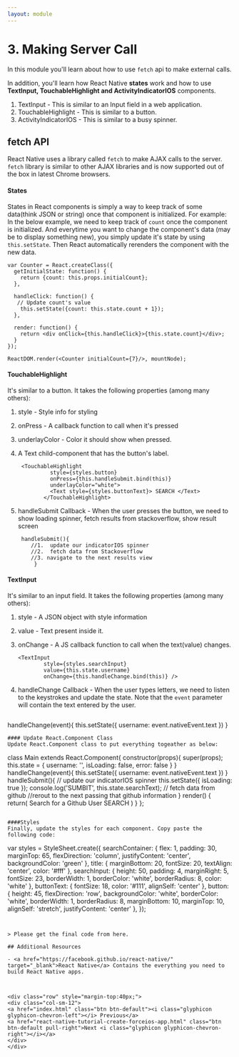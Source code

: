 ```yaml
---
layout: module
---
```

# 3. Making Server Call
In this module you'll learn about how to use `fetch` api to make external calls.

In addition, you'll learn how React Native **states** work and how to use **TextInput, TouchableHighlight and ActivityIndicatorIOS** components. 

1. TextInput - This is similar to an Input field in a web application.
2. TouchableHighlight - This is similar to a button.
3. ActivityIndicatorIOS - This is similar to a busy spinner.

## fetch API
React Native uses a library called `fetch` to make AJAX calls to the server. `fetch` library is similar to other AJAX libraries and is now supported out of the box in latest Chrome browsers.
<img search-cmp-2>


#### States
States in React components is simply a way to keep track of some data(think JSON or string) once that component is initialized. For example: In the below example, we need to keep track of `count` once the component is initialized. And everytime you want to change the component's data (may be to display something new), you simply update it's state by using `this.setState`. Then React automatically rerenders the component with the new data.  

```
var Counter = React.createClass({
  getInitialState: function() {
    return {count: this.props.initialCount};
  },

  handleClick: function() {
   // Update count's value
    this.setState({count: this.state.count + 1});
  },

  render: function() {
    return <div onClick={this.handleClick}>{this.state.count}</div>;
  }
});

ReactDOM.render(<Counter initialCount={7}/>, mountNode);
```

#### TouchableHighlight
It's similar to a button. It takes the following properties (among many others):

1. style - Style info for styling
2. onPress - A callback function to call when it's pressed
3. underlayColor - Color it should show when pressed.
4. <Text /> A Text child-component that has the button's label.

	```
	 <TouchableHighlight
	          style={styles.button}
	          onPress={this.handleSubmit.bind(this)}
	          underlayColor="white">
	          <Text style={styles.buttonText}> SEARCH </Text>
	        </TouchableHighlight>
	```
5. handleSubmit Callback - When the user presses the button, we need to show loading spinner, fetch results from stackoverflow, show result screen

	```
	 handleSubmit(){
	    //1.  update our indicatorIOS spinner
	    //2.  fetch data from Stackoverflow
	    //3. navigate to the next results view
	     }
	```


  
#### TextInput
It's similar to an input field. It takes the following properties (among many others):

1. style - A JSON object with style information
2. value - Text present inside it.
3. onChange - A JS callback function to call when the text(value) changes.

	```
	<TextInput
	        style={styles.searchInput}
	        value={this.state.username}
	        onChange={this.handleChange.bind(this)} />
	```
4. handleChange Callback - When the user types letters, we need to listen to the keystrokes and update the state. Note that the `event` parameter will contain the text entered by the user.

	```
  handleChange(event){
    this.setState({
      username: event.nativeEvent.text
    })
  }
  ```
#### Update React.Component Class
 Update React.Component class to put everything togeather as below:
 
  ```
 class Main extends React.Component{
  constructor(props){
    super(props);
    this.state = {
      username: '',
      isLoading: false,
      error: false
    }
  }
  handleChange(event){
    this.setState({
      username: event.nativeEvent.text
    })
  }
  handleSubmit(){
    // update our indicatorIOS spinner
    this.setState({
      isLoading: true
    });
    console.log('SUMBIT', this.state.searchText);
    // fetch data from github
    //rerout to the next passing that github information
  }
  render() {
    return(
      <View style={styles.mainContainer}>
      <Text style={styles.title}> Search for a Github User </Text>
      <TextInput
        style={styles.searchInput}
        value={this.state.username}
        onChange={this.handleChange.bind(this)} />
        <TouchableHighlight
          style={styles.button}
          onPress={this.handleSubmit.bind(this)}
          underlayColor="white">
          <Text style={styles.buttonText}> SEARCH </Text>
        </TouchableHighlight>
      </View>
      )
  }
};
```

####Styles
Finally, update the styles for each component. Copy paste the following code:

```
var styles = StyleSheet.create({
  searchContainer: {
    flex: 1,
    padding: 30,
    marginTop: 65,
    flexDirection: 'column',
    justifyContent: 'center',
    backgroundColor: 'green'
  },
  title: {
    marginBottom: 20,
    fontSize: 20,
    textAlign: 'center',
    color: '#fff'
  },
  searchInput: {
    height: 50,
    padding: 4,
    marginRight: 5,
    fontSize: 23,
    borderWidth: 1,
    borderColor: 'white',
    borderRadius: 8,
    color: 'white'
  },
  buttonText: {
    fontSize: 18,
    color: '#111',
    alignSelf: 'center'
  },
  button: {
    height: 45,
    flexDirection: 'row',
    backgroundColor: 'white',
    borderColor: 'white',
    borderWidth: 1,
    borderRadius: 8,
    marginBottom: 10,
    marginTop: 10,
    alignSelf: 'stretch',
    justifyContent: 'center'
  },
});
```


> Please get the final code from here.

## Additional Resources

- <a href="https://facebook.github.io/react-native/" target="_blank">React Native</a> Contains the everything you need to build React Native apps.



<div class="row" style="margin-top:40px;">
<div class="col-sm-12">
<a href="index.html" class="btn btn-default"><i class="glyphicon glyphicon-chevron-left"></i> Previous</a>
<a href="react-native-tutorial-create-forceios-app.html" class="btn btn-default pull-right">Next <i class="glyphicon glyphicon-chevron-right"></i></a>
</div>
</div>
